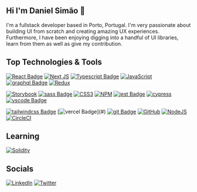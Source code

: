 ## Hi I'm Daniel Simão 👋

I'm a fullstack developer based in Porto, Portugal. I'm very passionate about building UI from scratch and creating amazing UX experiences. Furthermore, I have been enjoying digging into a handful of UI libraries, learn from them as well as give my contribution.

## Top Technologies & Tools

[![React Badge](https://img.shields.io/badge/React-20232A?style=for-the-badge&logo=react&logoColor=61DAFB)](#) 
[![Next JS](https://img.shields.io/badge/Next-black?style=for-the-badge&logo=next.js&logoColor=white)](#)
[![Typescript Badge](https://img.shields.io/badge/TypeScript-007ACC?style=for-the-badge&logo=typescript&logoColor=white)](#)
[![JavaScript](https://img.shields.io/badge/javascript-%23323330.svg?style=for-the-badge&logo=javascript&logoColor=%23F7DF1E)](#)
[![graphql Badge](https://img.shields.io/badge/GraphQl-E10098?style=for-the-badge&logo=graphql&logoColor=white)](#)
[![Redux](https://img.shields.io/badge/redux-%23593d88.svg?style=for-the-badge&logo=redux&logoColor=white)](#)

[![Storybook](https://img.shields.io/badge/-Storybook-FF4785?style=for-the-badge&logo=storybook&logoColor=white)](#)
[![sass Badge](https://img.shields.io/badge/Sass-CC6699?style=for-the-badge&logo=sass&logoColor=white)](#)
[![CSS3](https://img.shields.io/badge/css3-%231572B6.svg?style=for-the-badge&logo=css3&logoColor=white)](#)
[![NPM](https://img.shields.io/badge/NPM-%23000000.svg?style=for-the-badge&logo=npm&logoColor=white)](#)
[![jest Badge](https://img.shields.io/badge/Jest-C21325?style=for-the-badge&logo=jest&logoColor=white)](#)
[![cypress](https://img.shields.io/badge/-cypress-%23E5E5E5?style=for-the-badge&logo=cypress&logoColor=058a5e)](#)
[![vscode Badge](https://img.shields.io/badge/Visual_Studio_Code-0078D4?style=for-the-badge&logo=visual%20studio%20code&logoColor=white)](#) 

[![tailwindcss Badge](https://img.shields.io/badge/Tailwind_CSS-38B2AC?style=for-the-badge&logo=tailwind-css&logoColor=white)](#) 
[![vercel Badge](https://img.shields.io/badge/vercel%20-%23000000.svg?&style=for-the-badge&logo=vercel&logoColor=white")](#)
[![git Badge](https://img.shields.io/badge/Git-F05032?style=for-the-badge&logo=git&logoColor=white)](#)
[![GitHub](https://img.shields.io/badge/github-%23121011.svg?style=for-the-badge&logo=github&logoColor=white)](#)
[![NodeJS](https://img.shields.io/badge/node.js-6DA55F?style=for-the-badge&logo=node.js&logoColor=white)](#)
[![CircleCI](https://img.shields.io/badge/circle%20ci-%23161616.svg?style=for-the-badge&logo=circleci&logoColor=white)](#)

## Learning

[![Solidity](https://img.shields.io/badge/Solidity-%23363636.svg?style=for-the-badge&logo=solidity&logoColor=white)](#)

## Socials

<a href="https://www.linkedin.com/in/ruidanielsimao/" alt="linkedin">![LinkedIn](https://img.shields.io/badge/linkedin-%230077B5.svg?style=for-the-badge&logo=linkedin&logoColor=white)</a>
<a href="[https://www.linkedin.com/in/ruidanielsimao](https://twitter.com/dani_el_gringo_)/" alt="twitter">![Twitter](https://img.shields.io/badge/Twitter-%231DA1F2.svg?style=for-the-badge&logo=Twitter&logoColor=white)</a>

